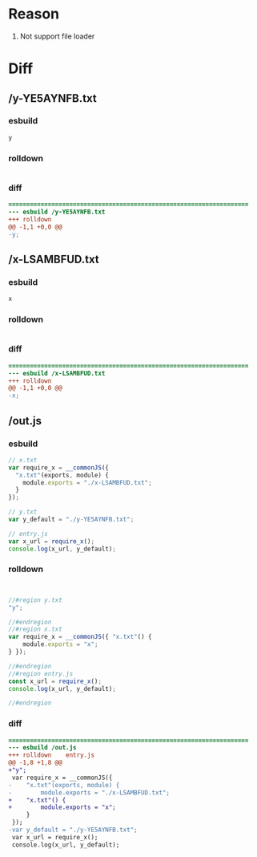 # Reason
1. Not support file loader
# Diff
## /y-YE5AYNFB.txt
### esbuild
```js
y
```
### rolldown
```js

```
### diff
```diff
===================================================================
--- esbuild	/y-YE5AYNFB.txt
+++ rolldown	
@@ -1,1 +0,0 @@
-y;

```
## /x-LSAMBFUD.txt
### esbuild
```js
x
```
### rolldown
```js

```
### diff
```diff
===================================================================
--- esbuild	/x-LSAMBFUD.txt
+++ rolldown	
@@ -1,1 +0,0 @@
-x;

```
## /out.js
### esbuild
```js
// x.txt
var require_x = __commonJS({
  "x.txt"(exports, module) {
    module.exports = "./x-LSAMBFUD.txt";
  }
});

// y.txt
var y_default = "./y-YE5AYNFB.txt";

// entry.js
var x_url = require_x();
console.log(x_url, y_default);
```
### rolldown
```js


//#region y.txt
"y";

//#endregion
//#region x.txt
var require_x = __commonJS({ "x.txt"() {
	module.exports = "x";
} });

//#endregion
//#region entry.js
const x_url = require_x();
console.log(x_url, y_default);

//#endregion
```
### diff
```diff
===================================================================
--- esbuild	/out.js
+++ rolldown	entry.js
@@ -1,8 +1,8 @@
+"y";
 var require_x = __commonJS({
-    "x.txt"(exports, module) {
-        module.exports = "./x-LSAMBFUD.txt";
+    "x.txt"() {
+        module.exports = "x";
     }
 });
-var y_default = "./y-YE5AYNFB.txt";
 var x_url = require_x();
 console.log(x_url, y_default);

```